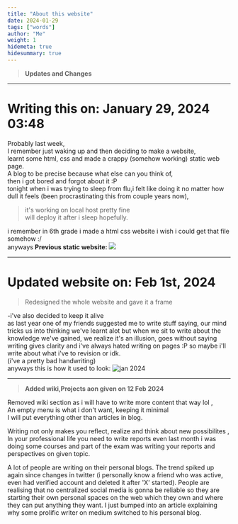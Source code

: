 ```yaml
---
title: "About this website"
date: 2024-01-29
tags: ["words"]
author: "Me"
weight: 1
hidemeta: true
hidesummary: true
---
```

>**Updates and Changes**

---
# Writing this on: January 29, 2024  03:48
Probably last week, \
I remember just waking up and then deciding to make a website, \
learnt some html, css and made a crappy (somehow working) static web page. \
A blog to be precise because what else can you think of, \
then i got bored and forgot about it :P \
tonight when i was trying to sleep from flu,i felt like doing it no matter how dull it feels (been procrastinating this from couple years now),
> it's working on local host pretty fine \
will deploy it after i sleep hopefully.
>
i remember in 6th grade i made a html css website i wish i could get that file somehow :/ \
anyways **Previous static website:**
![](/about/1st.png)

---
# Updated website on: Feb 1st, 2024
> Redesigned the whole website and gave it a frame 
>
-i've also decided to keep it alive \
as last year one of my friends suggested me to write stuff saying,
our mind tricks us into thinking we've learnt alot but when we sit to write about the knowledge we've gained, 
we realize it's an illusion, goes without saying writing gives clarity and i've always hated writing on pages :P so maybe i'll write about what i've to revision or idk. \
(i've a pretty bad handwriting) \
anyways this is how it used to look:
![jan 2024](/about/old.png)

---

> **Added wiki,Projects aon given  on 12 Feb 2024** 
>
Removed wiki section as i will have to write more content that way lol , \
An empty menu is what i don't want, keeping it minimal \
I will put everything other than articles in blog.


Writing not only makes you reflect, realize and think about new possibilites , \
In your professional life you need to write reports even last month i was doing some courses and part of the exam was writing your reports and perspectives on given topic.


A lot of people are writing on their personal blogs. The trend spiked up again since changes in twitter (i personally know a friend who was active, even had verified account and deleted it after 'X' started). People are realising that no centralized social media is gonna be reliable so they are starting their own personal spaces on the web which they own and where they can put anything they want. I just bumped into an article explaining why some prolific writer on medium switched to his personal blog.
